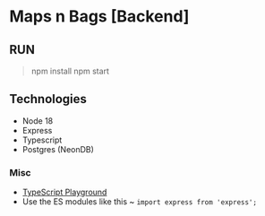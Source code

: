 # Maps n Bags [Backend]

## RUN
> npm install
> npm start

## Technologies
<!-- - Docker -->
- Node 18
- Express
- Typescript
- Postgres (NeonDB)
  
### Misc
- [TypeScript Playground](https://www.typescriptlang.org/play)
- Use the ES modules like this ~ `import express from 'express';`